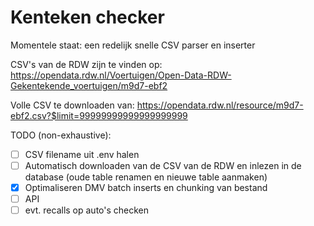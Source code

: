 # Kenteken checker

Momentele staat: een redelijk snelle CSV parser en inserter

CSV's van de RDW zijn te vinden op: https://opendata.rdw.nl/Voertuigen/Open-Data-RDW-Gekentekende_voertuigen/m9d7-ebf2

Volle CSV te downloaden van: https://opendata.rdw.nl/resource/m9d7-ebf2.csv?$limit=99999999999999999999

TODO (non-exhaustive):
- [ ] CSV filename uit .env halen
- [ ] Automatisch downloaden van de CSV van de RDW en inlezen in de database (oude table renamen en nieuwe table aanmaken)
- [X] Optimaliseren DMV batch inserts en chunking van bestand
- [ ] API
- [ ] evt. recalls op auto's checken
